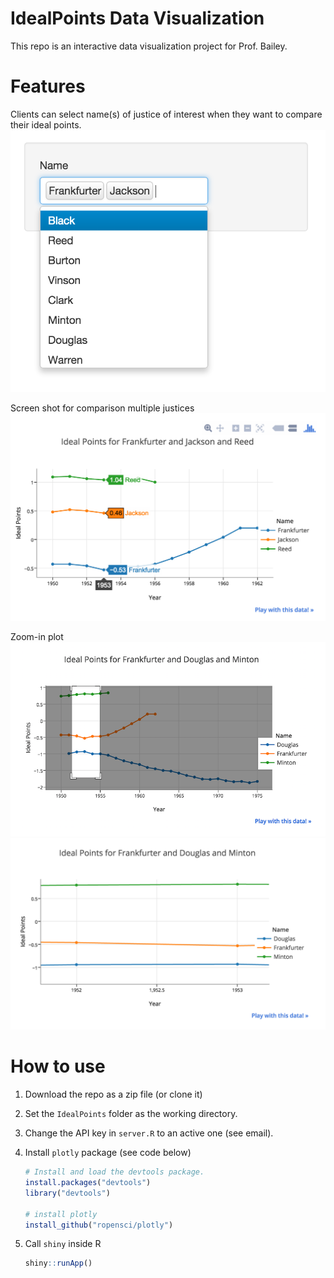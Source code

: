 # IdealPoints Data Visualization
This repo is an interactive data visualization project for Prof. Bailey. 

# Features
Clients can select name(s) of justice of interest when they want to compare their ideal points.
![Select](./figures/select_name.png)

Screen shot for comparison multiple justices
![compare](./figures/plot.png)

Zoom-in plot
![zoom_in](./figures/zoom_in.png)
![zoom_in_2](./figures/zoom_in_2.png)

# How to use
1. Download the repo as a zip file (or clone it)
2. Set the `IdealPoints` folder as the working directory.
3. Change the API key in `server.R` to an active one (see email).
4. Install `plotly` package (see code below)

    ```r
    # Install and load the devtools package. 
    install.packages("devtools")
    library("devtools")

    # install plotly
    install_github("ropensci/plotly")
    ```

5. Call `shiny` inside R
    ```r
    shiny::runApp()
    ```
